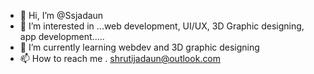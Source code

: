 - 👋 Hi, I’m @Ssjadaun
- 👀 I’m interested in ...web development, UI/UX, 3D Graphic designing, app development.....
- 🌱 I’m currently learning webdev and 3D graphic designing
- 📫 How to reach me . shrutijadaun@outlook.com

<!---
Ssjadaun/Ssjadaun is a ✨ special ✨ repository because its `README.md` (this file) appears on your GitHub profile.
You can click the Preview link to take a look at your changes.
--->
